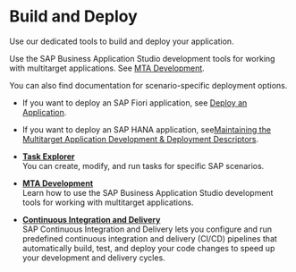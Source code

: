 <!-- loiod5e4d02d976f40feabe9b4c57443b7a5 -->

# Build and Deploy

Use our dedicated tools to build and deploy your application.

Use the SAP Business Application Studio development tools for working with multitarget applications. See [MTA Development](mta-development-a629398.md).

You can also find documentation for scenario-specific deployment options.

-   If you want to deploy an SAP Fiori application, see [Deploy an Application](https://help.sap.com/viewer/17d50220bcd848aa854c9c182d65b699/Latest/en-US/607014e278d941fda4440f92f4a324a6.html).
-   If you want to deploy an SAP HANA application, see[Maintaining the Multitarget Application Development & Deployment Descriptors](https://help.sap.com/docs/HANA_CLOUD_DATABASE/c2b99f19e9264c4d9ae9221b22f6f589/b2e355a5137c4799932f776716b292c9.html).

-   **[Task Explorer](task-explorer-1232c72.md "You can create, modify, and run tasks for specific SAP scenarios.")**  
You can create, modify, and run tasks for specific SAP scenarios.
-   **[MTA Development](mta-development-a629398.md "Learn how to use the SAP Business Application Studio development tools for working with multitarget applications. ")**  
Learn how to use the SAP Business Application Studio development tools for working with multitarget applications.
-   **[Continuous Integration and Delivery](continuous-integration-and-delivery-b357cfe.md "SAP Continuous Integration and Delivery lets you configure and run predefined
		continuous integration and delivery (CI/CD) pipelines that automatically build, test, and
		deploy your code changes to speed up your development and delivery cycles.")**  
SAP Continuous Integration and Delivery lets you configure and run predefined continuous integration and delivery \(CI/CD\) pipelines that automatically build, test, and deploy your code changes to speed up your development and delivery cycles.

